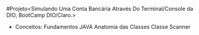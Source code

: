 #Projeto<Simulando Uma Conta Bancária Através Do Terminal/Console da DIO, BootCamp DIO/Claro.>

- Conceitos:
Fundamentos JAVA
Anatomia das Classes
Classe Scanner
